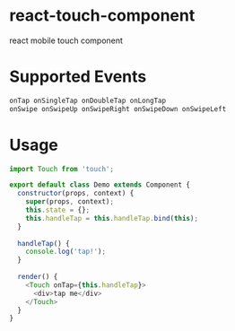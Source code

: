 # react-touch-component
react mobile touch component

# Supported Events
```js
onTap onSingleTap onDoubleTap onLongTap
onSwipe onSwipeUp onSwipeRight onSwipeDown onSwipeLeft
```

# Usage

```js
import Touch from 'touch';

export default class Demo extends Component {
  constructor(props, context) {
    super(props, context);
    this.state = {};
    this.handleTap = this.handleTap.bind(this);
  }
  
  handleTap() {
    console.log('tap!');
  }
  
  render() {
    <Touch onTap={this.handleTap}>
      <div>tap me</div>
    </Touch>
  }
}
```
